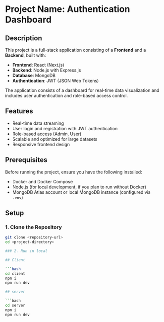 # Project Name: Authentication Dashboard

## Description

This project is a full-stack application consisting of a **Frontend** and a **Backend**, built with:

- **Frontend**: React (Next.js)
- **Backend**: Node.js with Express.js
- **Database**: MongoDB
- **Authentication**: JWT (JSON Web Tokens)

The application consists of a dashboard for real-time data visualization and includes user authentication and role-based access control.

## Features

- Real-time data streaming
- User login and registration with JWT authentication
- Role-based access (Admin, User)
- Scalable and optimized for large datasets
- Responsive frontend design

## Prerequisites

Before running the project, ensure you have the following installed:

- Docker and Docker Compose
- Node.js (for local development, if you plan to run without Docker)
- MongoDB Atlas account or local MongoDB instance (configured via `.env`)

## Setup

### 1. Clone the Repository

```bash
git clone <repository-url>
cd <project-directory>

### 2. Run in local

## Client

```bash
cd client
npm i
npm run dev

## server

```bash
cd server
npm i
npm run dev
